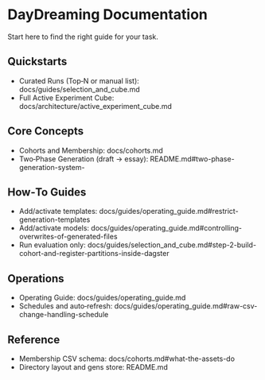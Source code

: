 # DayDreaming Documentation

Start here to find the right guide for your task.

## Quickstarts
- Curated Runs (Top‑N or manual list): docs/guides/selection_and_cube.md
- Full Active Experiment Cube: docs/architecture/active_experiment_cube.md

## Core Concepts
- Cohorts and Membership: docs/cohorts.md
- Two‑Phase Generation (draft → essay): README.md#two-phase-generation-system-

## How‑To Guides
- Add/activate templates: docs/guides/operating_guide.md#restrict-generation-templates
- Add/activate models: docs/guides/operating_guide.md#controlling-overwrites-of-generated-files
- Run evaluation only: docs/guides/selection_and_cube.md#step-2-build-cohort-and-register-partitions-inside-dagster

## Operations
- Operating Guide: docs/guides/operating_guide.md
- Schedules and auto‑refresh: docs/guides/operating_guide.md#raw-csv-change-handling-schedule

## Reference
- Membership CSV schema: docs/cohorts.md#what-the-assets-do
- Directory layout and gens store: README.md

